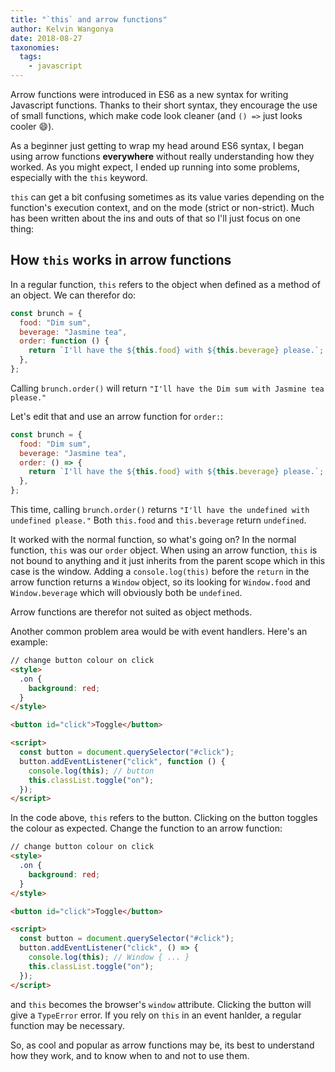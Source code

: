 ```yaml
---
title: "`this` and arrow functions"
author: Kelvin Wangonya
date: 2018-08-27
taxonomies:
  tags:
    - javascript
---
```


Arrow functions were introduced in ES6 as a new syntax for writing Javascript functions. Thanks to their short syntax, they encourage the use of small functions, which make code look cleaner (and `() =>` just looks cooler 😄).

<!--more-->

As a beginner just getting to wrap my head around ES6 syntax, I began using arrow functions **everywhere** without really understanding how they worked. As you might expect, I ended up running into some problems, especially with the `this` keyword.

`this` can get a bit confusing sometimes as its value varies depending on the function's execution context, and on the mode (strict or non-strict). Much has been written about the ins and outs of that so I'll just focus on one thing:

## How `this` works in arrow functions

In a regular function, `this` refers to the object when defined as a method of an object. We can therefor do:

```javascript
const brunch = {
  food: "Dim sum",
  beverage: "Jasmine tea",
  order: function () {
    return `I'll have the ${this.food} with ${this.beverage} please.`;
  },
};
```

Calling `brunch.order()` will return `"I'll have the Dim sum with Jasmine tea please."`

Let's edit that and use an arrow function for `order:`:

```javascript
const brunch = {
  food: "Dim sum",
  beverage: "Jasmine tea",
  order: () => {
    return `I'll have the ${this.food} with ${this.beverage} please.`;
  },
};
```

This time, calling `brunch.order()` returns `"I'll have the undefined with undefined please."` Both `this.food` and `this.beverage` return `undefined`.

It worked with the normal function, so what's going on? In the normal function, `this` was our `order` object. When using an arrow function, `this` is not bound to anything and it just inherits from the parent scope which in this case is the window. Adding a `console.log(this)` before the `return` in the arrow function returns a `Window` object, so its looking for `Window.food` and `Window.beverage` which will obviously both be `undefined`.

Arrow functions are therefor not suited as object methods.

Another common problem area would be with event handlers. Here's an example:

```html
// change button colour on click
<style>
  .on {
    background: red;
  }
</style>

<button id="click">Toggle</button>

<script>
  const button = document.querySelector("#click");
  button.addEventListener("click", function () {
    console.log(this); // button
    this.classList.toggle("on");
  });
</script>
```

In the code above, `this` refers to the button. Clicking on the button toggles the colour as expected. Change the function to an arrow function:

```html
// change button colour on click
<style>
  .on {
    background: red;
  }
</style>

<button id="click">Toggle</button>

<script>
  const button = document.querySelector("#click");
  button.addEventListener("click", () => {
    console.log(this); // Window { ... }
    this.classList.toggle("on");
  });
</script>
```

and `this` becomes the browser's `window` attribute. Clicking the button will give a `TypeError` error. If you rely on `this` in an event hanlder, a regular function may be necessary.

So, as cool and popular as arrow functions may be, its best to understand how they work, and to know when to and not to use them.
